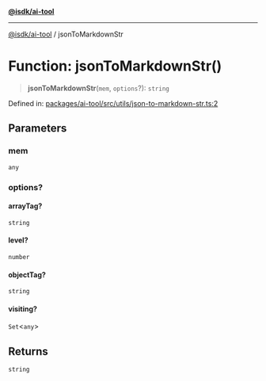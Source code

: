 [**@isdk/ai-tool**](../README.md)

***

[@isdk/ai-tool](../globals.md) / jsonToMarkdownStr

# Function: jsonToMarkdownStr()

> **jsonToMarkdownStr**(`mem`, `options`?): `string`

Defined in: [packages/ai-tool/src/utils/json-to-markdown-str.ts:2](https://github.com/isdk/ai-tool.js/blob/83a1524a1644365964efc043a7a7991d8fd46b49/src/utils/json-to-markdown-str.ts#L2)

## Parameters

### mem

`any`

### options?

#### arrayTag?

`string`

#### level?

`number`

#### objectTag?

`string`

#### visiting?

`Set`\<`any`\>

## Returns

`string`
